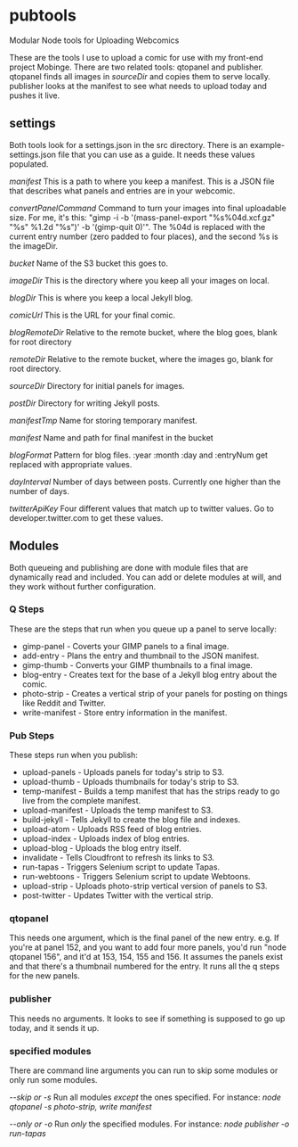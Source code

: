 # pubtools
Modular Node tools for Uploading Webcomics

These are the tools I use to upload a comic for use with my front-end project Mobinge.  There are
two related tools: qtopanel and publisher.  qtopanel finds all images in _sourceDir_ and copies
them to serve locally.  publisher looks at the manifest to see what needs to upload today and
pushes it live.

## settings
Both tools look for a settings.json in the src directory.  There is an example-settings.json file
that you can use as a guide.  It needs these values populated.

*manifest* This is a path to where you keep a manifest.  This is a JSON file that describes what
panels and entries are in your webcomic.

*convertPanelCommand* Command to turn your images into final uploadable size.  For me, it's this:
"gimp -i -b '(mass-panel-export \"%s%04d.xcf.gz\" \"%s\" %1.2d \"%s\")' -b '(gimp-quit 0)'".
The %04d is replaced with the current entry number (zero padded to four places), and the second
%s is the imageDir.

*bucket* Name of the S3 bucket this goes to.

*imageDir* This is the directory where you keep all your images on local.

*blogDir* This is where you keep a local Jekyll blog.

*comicUrl* This is the URL for your final comic.

*blogRemoteDir* Relative to the remote bucket, where the blog goes, blank for root directory

*remoteDir* Relative to the remote bucket, where the images go, blank for root directory.

*sourceDir* Directory for initial panels for images.

*postDir* Directory for writing Jekyll posts.

*manifestTmp* Name for storing temporary manifest.

*manifest* Name and path for final manifest in the bucket

*blogFormat* Pattern for blog files.  :year :month :day and :entryNum get replaced with appropriate values.

*dayInterval* Number of days between posts.  Currently one higher than the number of days.

*twitterApiKey* Four different values that match up to twitter values.  Go to developer.twitter.com to get these values.

## Modules
Both queueing and publishing are done with module files that are dynamically read and included.
You can add or delete modules at will, and they work without further configuration.

### Q Steps
These are the steps that run when you queue up a panel to serve locally:

 * gimp-panel - Coverts your GIMP panels to a final image.
 * add-entry - Plans the entry and thumbnail to the JSON manifest.
 * gimp-thumb - Converts your GIMP thumbnails to a final image.
 * blog-entry - Creates text for the base of a Jekyll blog entry about the comic.
 * photo-strip - Creates a vertical strip of your panels for posting on things like Reddit and Twitter.
  * write-manifest - Store entry information in the manifest.
  
### Pub Steps
These steps run when you publish:

  * upload-panels - Uploads panels for today's strip to S3.
  * upload-thumb - Uploads thumbnails for today's strip to S3.
  * temp-manifest - Builds a temp manifest that has the strips ready to go live from the complete manifest.
  * upload-manifest - Uploads the temp manifest to S3.
  * build-jekyll - Tells Jekyll to create the blog file and indexes.
  * upload-atom - Uploads RSS feed of blog entries.
  * upload-index - Uploads index of blog entries.
  * upload-blog - Uploads the blog entry itself.
  * invalidate - Tells Cloudfront to refresh its links to S3.
  * run-tapas - Triggers Selenium script to update Tapas.
  * run-webtoons - Triggers Selenium script to update Webtoons.
  * upload-strip - Uploads photo-strip vertical version of panels to S3.
  * post-twitter - Updates Twitter with the vertical strip.
  
### qtopanel
This needs one argument, which is the final panel of the new entry.
e.g. If you're at panel 152, and you want to add four more panels, you'd run "node qtopanel 156",
and it'd at 153, 154, 155 and 156.  It assumes the panels exist and that there's a thumbnail 
numbered for the entry.  It runs all the q steps for the new panels.

### publisher
This needs no arguments.  It looks to see if something is supposed to go up today, and it sends
it up.

### specified modules
There are command line arguments you can run to skip some modules or only run some modules.

*--skip or -s* Run all modules _except_ the ones specified.  For instance:
_node qtopanel -s photo-strip, write manifest_

*--only or -o* Run _only_ the specified modules.  For instance:
_node publisher -o run-tapas_
